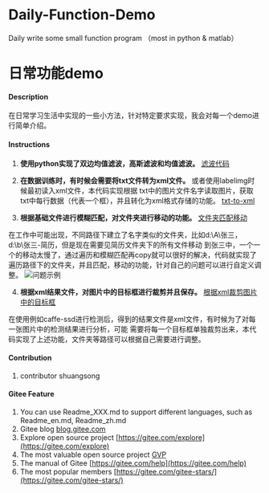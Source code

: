 # Daily-Function-Demo
Daily write some small function program （most in python &amp; matlab）

# 日常功能demo

#### Description
在日常学习生活中实现的一些小方法，针对特定要求实现，我会对每一个demo进行简单介绍。


#### Instructions

1.   **使用python实现了双边均值滤波，高斯滤波和均值滤波。** 
[滤波代码](https://gitee.com/iis_chaer/daily-function-demo/blob/master/demo/%E6%BB%A4%E6%B3%A2.py)

2.   **在数据训练时，有时候会需要将txt文件转为xml文件。** 或者使用labelimg时候最初读入xml文件，本代码实现根据
txt中的图片文件名字读取图片，获取txt中每行数据（代表一个框），并且转化为xml格式存储的功能。
[txt-to-xml](https://gitee.com/iis_chaer/daily-function-demo/blob/master/demo/%E6%A0%B9%E6%8D%AE%E6%96%87%E4%BB%B6%E8%B7%AF%E5%BE%84%E5%B0%86txt%E6%96%87%E4%BB%B6%E8%BD%AC%E5%8C%96%E4%B8%BAxml%E6%96%87%E4%BB%B6.py)

3.   **根据基础文件进行模糊匹配，对文件夹进行移动的功能。** [文件夹匹配移动](https://gitee.com/iis_chaer/daily-function-demo/blob/master/demo/%E6%A0%B9%E6%8D%AE%E6%96%87%E4%BB%B6%E5%90%8D%E5%AD%97%E4%B8%8D%E7%B2%BE%E5%87%86%E5%8C%B9%E9%85%8D%E7%B2%98%E8%B4%B4.py)

在工作中可能出现，不同路径下建立了名字类似的文件夹，比如d:\A\张三，d:\b\张三-简历，但是现在需要见简历文件夹下的所有文件移动
到张三中，一个一个的移动太慢了，通过遍历和模糊匹配再copy就可以很好的解决，代码就实现了遍历路径下的文件夹，并且匹配，移动的功能，针对自己的问题可以进行自定义调整。
![问题示例](https://images.gitee.com/uploads/images/2020/1008/160839_aede1b02_5398340.jpeg "搜狗截图20201008160626.jpg")


4.   **根据xml结果文件，对图片中的目标框进行裁剪并且保存。** [根据xml裁剪图片中的目标框](https://gitee.com/IIS_Chaser/daily-function-demo/blob/master/demo/%E8%A3%81%E5%89%AAxml%E7%9B%AE%E6%A0%87%E6%A1%86.py)

在使用例如caffe-ssd进行检测后，得到的结果文件是xml文件，有时候为了对每一张图片中的检测结果进行分析，可能
需要将每一个目标框单独裁剪出来，本代码实现了上述功能，文件夹等路径可以根据自己需要进行调整。

#### Contribution

1.  contributor  shuangsong 

#### Gitee Feature

1.  You can use Readme\_XXX.md to support different languages, such as Readme\_en.md, Readme\_zh.md
2.  Gitee blog [blog.gitee.com](https://blog.gitee.com)
3.  Explore open source project [https://gitee.com/explore](https://gitee.com/explore)
4.  The most valuable open source project [GVP](https://gitee.com/gvp)
5.  The manual of Gitee [https://gitee.com/help](https://gitee.com/help)
6.  The most popular members  [https://gitee.com/gitee-stars/](https://gitee.com/gitee-stars/)
